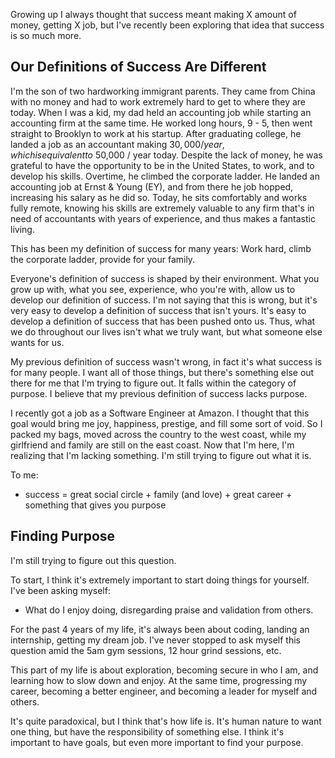 Growing up I always thought that success meant making X amount of money, getting X job, but I've recently been exploring that idea that success is so much more.

## Our Definitions of Success Are Different

I'm the son of two hardworking immigrant parents. They came from China with no money and had to work extremely hard to get to where they are today. When I was a kid, my dad held an accounting job while starting an accounting firm at the same time. He worked long hours, 9 - 5, then went straight to Brooklyn to work at his startup. After graduating college, he landed a job as an accountant making $30,000 / year, which is equivalent to ~$50,000 / year today. Despite the lack of money, he was grateful to have the opportunity to be in the United States, to work, and to develop his skills. Overtime, he climbed the corporate ladder. He landed an accounting job at Ernst & Young (EY), and from there he job hopped, increasing his salary as he did so. Today, he sits comfortably and works fully remote, knowing his skills are extremely valuable to any firm that's in need of accountants with years of experience, and thus makes a fantastic living.

This has been my definition of success for many years: Work hard, climb the corporate ladder, provide for your family.

Everyone's definition of success is shaped by their environment. What you grow up with, what you see, experience, who you're with, allow us to develop our definition of success. I'm not saying that this is wrong, but it's very easy to develop a definition of success that isn't yours. It's easy to develop a definition of success that has been pushed onto us. Thus, what we do throughout our lives isn't what we truly want, but what someone else wants for us. 

My previous definition of success wasn't wrong, in fact it's what success is for many people. I want all of those things, but there's something else out there for me that I'm trying to figure out. It falls within the category of purpose. I believe that my previous definition of success lacks purpose.

I recently got a job as a Software Engineer at Amazon. I thought that this goal would bring me joy, happiness, prestige, and fill some sort of void. So I packed my bags, moved across the country to the west coast, while my girlfriend and family are still on the east coast. Now that I'm here, I'm realizing that I'm lacking something. I'm still trying to figure out what it is.

To me:
- success = great social circle + family (and love) + great career + something that gives you purpose

## Finding Purpose

I'm still trying to figure out this question. 

To start, I think it's extremely important to start doing things for yourself. I've been asking myself:

- What do I enjoy doing, disregarding praise and validation from others.

For the past 4 years of my life, it's always been about coding, landing an internship, getting my dream job. I've never stopped to ask myself this question amid the 5am gym sessions, 12 hour grind sessions, etc.

This part of my life is about exploration, becoming secure in who I am, and learning how to slow down and enjoy. At the same time, progressing my career, becoming a better engineer, and becoming a leader for myself and others.

It's quite paradoxical, but I think that's how life is. It's human nature to want one thing, but have the responsibility of something else. I think it's important to have goals, but even more important to find your purpose.



